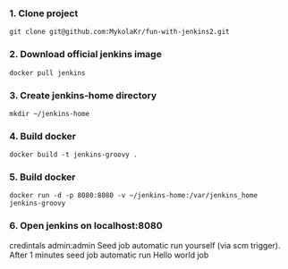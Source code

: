 ### 1. Clone project
```
git clone git@github.com:MykolaKr/fun-with-jenkins2.git
```
### 2. Download official jenkins image
```
docker pull jenkins
```
### 3. Create jenkins-home directory
```
mkdir ~/jenkins-home
```
### 4. Build docker
```
docker build -t jenkins-groovy .
```
### 5. Build docker
```
docker run -d -p 8080:8080 -v ~/jenkins-home:/var/jenkins_home jenkins-groovy
```
### 6. Open jenkins on localhost:8080
credintals admin:admin
Seed job automatic run yourself (via scm trigger). After 1 minutes seed job automatic run Hello world job

